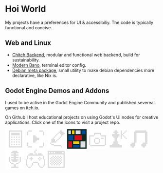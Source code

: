 # Hoi World
My projects have a preferences for UI & accessibiliy. The code is typically functional and concise.

## Web and Linux
- [Chitch Backend](https://github.com/boukew99/chitch), modular and functional web backend, build for sustainability.
- [Modern Bano](https://github.com/boukew99/modern-nano), terminal editor config.
- [Debian meta package](https://github.com/boukew99/debian-meta-package), small utility to make debian dependencies more declarative, like Nix is.

## Godot Engine Demos and Addons
I used to be active in the Godot Engine Community and published severeal games on itch.io.

On Github I host educational projects on using Godot's UI nodes for creative applications.
Click one of the icons to visit a project repo.

[![gui calculator](https://raw.githubusercontent.com/boukew99/gui_calculator/main/addons/calculator/icon.png)](https://github.com/boukew99/gui_calculator)
[![scratch animator](https://raw.githubusercontent.com/boukew99/scratch_animater/main/animator/scratch_animator.png)](https://github.com/boukew99/scratch_animater)
[![scratch canvas](https://raw.githubusercontent.com/boukew99/scratch_canvas/main/canvas/scratch_canvas.png)](https://github.com/boukew99/scratch_canvas)
[![mondriaan maker](https://raw.githubusercontent.com/boukew99/mondriaan_maker/main/mondriaan/mondriaan-maker.png)](https://github.com/boukew99/mondriaan_maker)
[![screen capturerer](https://raw.githubusercontent.com/boukew99/screen_capture/main/addons/screen_capture/screen_capture.png)](https://github.com/boukew99/screen_capture)
[![text chess](https://raw.githubusercontent.com/boukew99/text_chess/main/icon.png)](https://github.com/boukew99/text_chess)
[![audio station](https://raw.githubusercontent.com/boukew99/audio_station/main/addons/audio_station/audio_station-4x.png)](https://github.com/boukew99/audio_station)
[![mic recorder](https://raw.githubusercontent.com/boukew99/mic_recorder/main/addons/mic_recorder/mic_recorder.png)](https://github.com/boukew99/mic_recorder)
[![joypad lab](https://raw.githubusercontent.com/boukew99/joypad_lab/main/icon.png)](https://github.com/boukew99/joypad_lab)
[![shader window](https://raw.githubusercontent.com/boukew99/shader_window/main/addons/shader_window/shader_window.png)](https://github.com/boukew99/shader_window)
